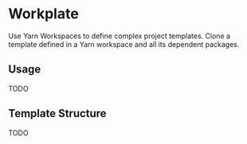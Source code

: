 # Workplate

Use Yarn Workspaces to define complex project templates. Clone a template defined in a Yarn workspace and all its dependent packages.

## Usage

TODO

## Template Structure

TODO
